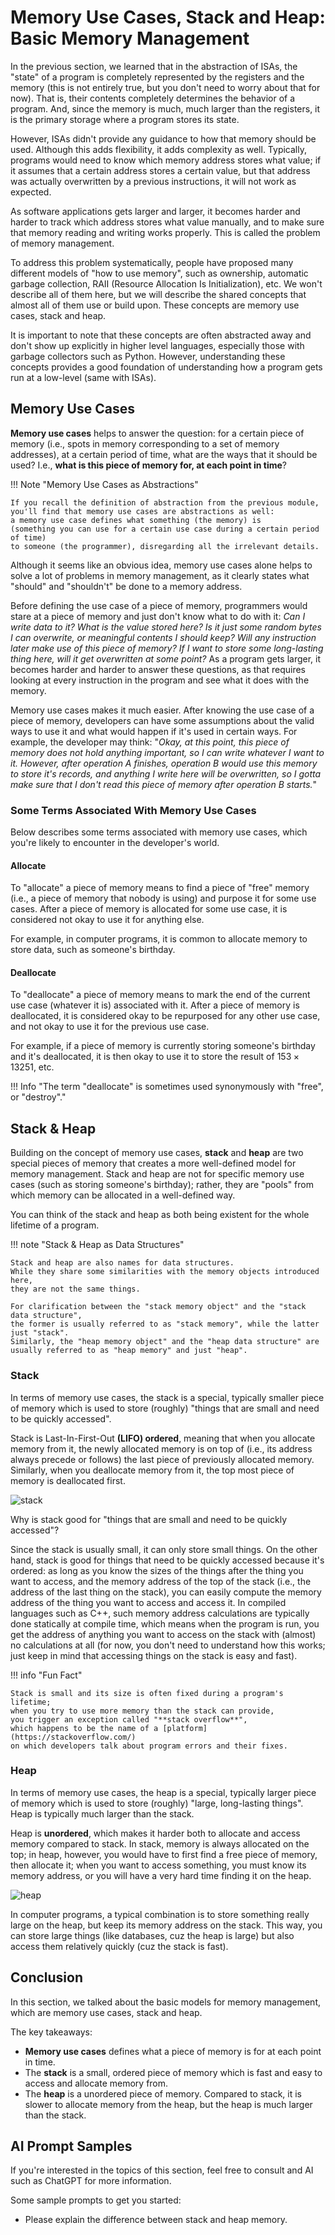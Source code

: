 # Memory Use Cases, Stack and Heap: Basic Memory Management

In the previous section,
we learned that in the abstraction of ISAs,
the "state" of a program is completely represented by the registers and the memory
(this is not entirely true, but you don't need to worry about that for now).
That is, their contents completely determines the behavior of a program.
And, since the memory is much, much larger than the registers,
it is the primary storage where a program stores its state.

However, ISAs didn't provide any guidance to how that memory should be used.
Although this adds flexibility, it adds complexity as well.
Typically, programs would need to know which memory address stores what value;
if it assumes that a certain address stores a certain value,
but that address was actually overwritten by a previous instructions,
it will not work as expected.

As software applications gets larger and larger,
it becomes harder and harder to track which address stores what value manually,
and to make sure that memory reading and writing works properly.
This is called the problem of memory management.

To address this problem systematically,
people have proposed many different models of "how to use memory",
such as ownership, automatic garbage collection, RAII (Resource Allocation Is Initialization), etc.
We won't describe all of them here,
but we will describe the shared concepts that almost all of them use or build upon.
These concepts are memory use cases, stack and heap.

It is important to note that these concepts are often abstracted away and don't show up explicitly in higher level languages,
especially those with garbage collectors such as Python.
However, understanding these concepts provides a good foundation of understanding how a program gets run at a low-level
(same with ISAs).

## Memory Use Cases

**Memory use cases** helps to answer the question: for a certain piece of memory
(i.e., spots in memory corresponding to a set of memory addresses),
at a certain period of time,
what are the ways that it should be used?
I.e., **what is this piece of memory for, at each point in time**?

!!! Note "Memory Use Cases as Abstractions"

    If you recall the definition of abstraction from the previous module,
    you'll find that memory use cases are abstractions as well:
    a memory use case defines what something (the memory) is
    (something you can use for a certain use case during a certain period of time)
    to someone (the programmer), disregarding all the irrelevant details.

Although it seems like an obvious idea,
memory use cases alone helps to solve a lot of problems in memory management,
as it clearly states what "should" and "shouldn't" be done to a memory address.

Before defining the use case of a piece of memory,
programmers would stare at a piece of memory and just don't know what to do with it:
*Can I write data to it? What is the value stored here?
Is it just some random bytes I can overwrite, or meaningful contents I should keep?
Will any instruction later make use of this piece of memory?
If I want to store some long-lasting thing here, will it get overwritten at some point?*
As a program gets larger, it becomes harder and harder to answer these questions,
as that requires looking at every instruction in the program and see what it does with the memory.

Memory use cases makes it much easier.
After knowing the use case of a piece of memory,
developers can have some assumptions about the valid ways to use it and what would happen if it's used in certain ways.
For example, the developer may think:
"*Okay, at this point, this piece of memory does not hold anything important,
so I can write whatever I want to it.
However, after operation A finishes,
operation B would use this memory to store it's records,
and anything I write here will be overwritten,
so I gotta make sure that I don't read this piece of memory after operation B starts.*"

### Some Terms Associated With Memory Use Cases

Below describes some terms associated with memory use cases,
which you're likely to encounter in the developer's world.

#### Allocate

To "allocate" a piece of memory means to find a piece of "free" memory
(i.e., a piece of memory that nobody is using)
and purpose it for some use cases.
After a piece of memory is allocated for some use case,
it is considered not okay to use it for anything else.

For example, in computer programs, it is common to allocate memory to store data, such as someone's birthday.

#### Deallocate

To "deallocate" a piece of memory means to mark the end of the current use case (whatever it is) associated with it.
After a piece of memory is deallocated, it is considered okay to be repurposed for any other use case,
and not okay to use it for the previous use case.

For example, if a piece of memory is currently storing someone's birthday and it's deallocated,
it is then okay to use it to store the result of $153 \times 13251$, etc.

!!! Info "The term "deallocate" is sometimes used synonymously with "free", or "destroy"."

## Stack & Heap

Building on the concept of memory use cases,
**stack** and **heap** are two special pieces of memory that creates a more well-defined model for memory management.
Stack and heap are not for specific memory use cases (such as storing someone's birthday);
rather, they are "pools" from which memory can be allocated in a well-defined way.

You can think of the stack and heap as both being existent for the whole lifetime of a program.

!!! note "Stack & Heap as Data Structures"

    Stack and heap are also names for data structures.
    While they share some similarities with the memory objects introduced here,
    they are not the same things.

    For clarification between the "stack memory object" and the "stack data structure",
    the former is usually referred to as "stack memory", while the latter just "stack".
    Similarly, the "heap memory object" and the "heap data structure" are usually referred to as "heap memory" and just "heap".

### Stack

In terms of memory use cases,
the stack is a special, typically smaller piece of memory which is used to store (roughly)
"things that are small and need to be quickly accessed".

Stack is Last-In-First-Out **(LIFO) ordered**,
meaning that when you allocate memory from it,
the newly allocated memory is on top of (i.e., its address always precede or follows)
the last piece of previously allocated memory.
Similarly, when you deallocate memory from it,
the top most piece of memory is deallocated first.

![stack](res/stack.png)

Why is stack good for "things that are small and need to be quickly accessed"?

Since the stack is usually small,
it can only store small things.
On the other hand, stack is good for things that need to be quickly accessed because it's ordered:
as long as you know the sizes of the things after the thing you want to access,
and the memory address of the top of the stack (i.e., the address of the last thing on the stack),
you can easily compute the memory address of the thing you want to access and access it.
In compiled languages such as C++,
such memory address calculations are typically done statically at compile time,
which means when the program is run,
you get the address of anything you want to access on the stack with
(almost) no calculations at all
(for now, you don't need to understand how this works;
just keep in mind that accessing things on the stack is easy and fast).

!!! info "Fun Fact"

    Stack is small and its size is often fixed during a program's lifetime;
    when you try to use more memory than the stack can provide,
    you trigger an exception called "**stack overflow**",
    which happens to be the name of a [platform](https://stackoverflow.com/)
    on which developers talk about program errors and their fixes.

### Heap

In terms of memory use cases,
the heap is a special, typically larger piece of memory which is used to store (roughly)
"large, long-lasting things".
Heap is typically much larger than the stack.

Heap is **unordered**, which makes it harder both to allocate and access memory compared to stack.
In stack, memory is always allocated on the top;
in heap, however, you would have to first find a free piece of memory, then allocate it;
when you want to access something,
you must know its memory address, or you will have a very hard time finding it on the heap.

![heap](res/heap.png)

In computer programs,
a typical combination is to store something really large on the heap,
but keep its memory address on the stack.
This way, you can store large things (like databases, cuz the heap is large)
but also access them relatively quickly (cuz the stack is fast).

## Conclusion

In this section,
we talked about the basic models for memory management,
which are memory use cases, stack and heap.

The key takeaways:

- **Memory use cases** defines what a piece of memory is for at each point in time.
- The **stack** is a small, ordered piece of memory which is fast and easy to access and allocate memory from.
- The **heap** is a unordered piece of memory. Compared to stack, it is slower to allocate memory from the heap,
but the heap is much larger than the stack.

## AI Prompt Samples

If you're interested in the topics of this section,
feel free to consult and AI such as ChatGPT for more information.

Some sample prompts to get you started:

- Please explain the difference between stack and heap memory.
